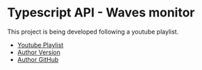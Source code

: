 # Typescript API - Waves monitor  
This project is being developed following a youtube playlist.

- [Youtube Playlist](https://www.youtube.com/watch?v=W2ld5xRS3cY&list=PLz_YTBuxtxt6_Zf1h-qzNsvVt46H8ziKh)
- [Author Version ](https://github.com/waldemarnt/node-typescript-api/)
- [Author GitHub ](https://github.com/waldemarnt)

